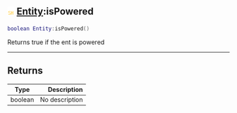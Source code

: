 ## ![shared](../../.gitbook/assets/shared.png) [Entity](https://iaswiki.rawr.dev/readme/entity):isPowered

```lua
boolean Entity:isPowered()
```

Returns true if the ent is powered

------
## Returns

| Type   | Description |
| ------ | ----------: |
| boolean | No description |

